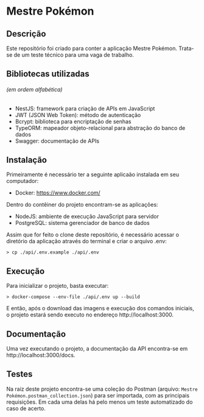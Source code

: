 # Mestre Pokémon

## Descrição

Este repositório foi criado para conter a aplicação Mestre Pokémon. Trata-se de um teste técnico para uma vaga de trabalho.

## Bibliotecas utilizadas

###### (em ordem alfabética)

- NestJS: framework para criação de APIs em JavaScript
- JWT (JSON Web Token): método de autenticação
- Bcrypt: biblioteca para encriptação de senhas
- TypeORM: mapeador objeto-relacional para abstração do banco de dados
- Swagger: documentação de APIs

## Instalação

Primeiramente é necessário ter a seguinte aplicaão instalada em seu computador:

- Docker: https://www.docker.com/

Dentro do contêiner do projeto encontram-se as aplicações:

- NodeJS: ambiente de execução JavaScript para servidor
- PostgreSQL: sistema gerenciador de banco de dados

Assim que for feito o clone deste repositório, é necessário acessar o diretório da aplicação através do terminal e criar o arquivo .env:

`> cp ./api/.env.example ./api/.env`

## Execução

Para inicializar o projeto, basta executar:

`> docker-compose --env-file ./api/.env up --build`

E então, após o download das imagens e execução dos comandos iniciais, o projeto estará sendo executo no endereço http://localhost:3000.

## Documentação

Uma vez executando o projeto, a documentação da API encontra-se em http://localhost:3000/docs.

## Testes

Na raiz deste projeto encontra-se uma coleção do Postman (arquivo: `Mestre Pokémon.postman_collection.json`) para ser importada, com as principais requisições. Em cada uma delas há pelo menos um teste automatizado do caso de acerto.
